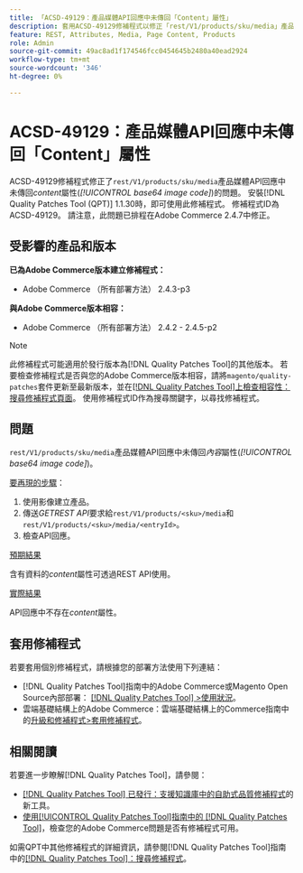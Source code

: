 ```yaml
---
title: 「ACSD-49129：產品媒體API回應中未傳回「Content」屬性」
description: 套用ACSD-49129修補程式以修正「rest/V1/products/sku/media」產品媒體API回應中未傳回*content*屬性（*base64影像代碼*）的Adobe Commerce問題。
feature: REST, Attributes, Media, Page Content, Products
role: Admin
source-git-commit: 49ac8ad1f174546fcc0454645b2480a40ead2924
workflow-type: tm+mt
source-wordcount: '346'
ht-degree: 0%

---
```


# ACSD-49129：產品媒體API回應中未傳回「Content」屬性

ACSD-49129修補程式修正了`rest/V1/products/sku/media`產品媒體API回應中未傳回&#x200B;*content*&#x200B;屬性(*[!UICONTROL base64 image code]*)的問題。 安裝[!DNL Quality Patches Tool (QPT)] 1.1.30時，即可使用此修補程式。 修補程式ID為ACSD-49129。 請注意，此問題已排程在Adobe Commerce 2.4.7中修正。

## 受影響的產品和版本

**已為Adobe Commerce版本建立修補程式：**

* Adobe Commerce （所有部署方法） 2.4.3-p3

**與Adobe Commerce版本相容：**

* Adobe Commerce （所有部署方法） 2.4.2 - 2.4.5-p2

>[!NOTE]
>
>此修補程式可能適用於發行版本為[!DNL Quality Patches Tool]的其他版本。 若要檢查修補程式是否與您的Adobe Commerce版本相容，請將`magento/quality-patches`套件更新至最新版本，並在[[!DNL Quality Patches Tool]上檢查相容性：搜尋修補程式頁面](https://experienceleague.adobe.com/tools/commerce-quality-patches/index.html)。 使用修補程式ID作為搜尋關鍵字，以尋找修補程式。

## 問題

`rest/V1/products/sku/media`產品媒體API回應中未傳回&#x200B;*內容*&#x200B;屬性(*[!UICONTROL base64 image code]*)。

<u>要再現的步驟</u>：

1. 使用影像建立產品。
1. 傳送&#x200B;*GETREST API*&#x200B;要求給`rest/V1/products/<sku>/media`和`rest/V1/products/<sku>/media/<entryId>`。
1. 檢查API回應。

<u>預期結果</u>

含有資料的&#x200B;*content*&#x200B;屬性可透過REST API使用。

<u>實際結果</u>

API回應中不存在&#x200B;*content*&#x200B;屬性。

## 套用修補程式

若要套用個別修補程式，請根據您的部署方法使用下列連結：

* [!DNL Quality Patches Tool]指南中的Adobe Commerce或Magento Open Source內部部署： [[!DNL Quality Patches Tool] >使用狀況](https://experienceleague.adobe.com/docs/commerce-operations/tools/quality-patches-tool/usage.html)。
* 雲端基礎結構上的Adobe Commerce：雲端基礎結構上的Commerce指南中的[升級和修補程式>套用修補程式](https://experienceleague.adobe.com/docs/commerce-cloud-service/user-guide/develop/upgrade/apply-patches.html)。

## 相關閱讀

若要進一步瞭解[!DNL Quality Patches Tool]，請參閱：

* [[!DNL Quality Patches Tool] 已發行：支援知識庫中的自助式品質修補程式](https://experienceleague.adobe.com/en/docs/commerce-knowledge-base/kb/announcements/commerce-announcements/magento-quality-patches-released-new-tool-to-self-serve-quality-patches)的新工具。
* [使用[!UICONTROL Quality Patches Tool]指南中的 [!DNL Quality Patches Tool]](/help/tools/quality-patches-tool/patches-available-in-qpt/check-patch-for-magento-issue-with-magento-quality-patches.md)，檢查您的Adobe Commerce問題是否有修補程式可用。


如需QPT中其他修補程式的詳細資訊，請參閱[!DNL Quality Patches Tool]指南中的[[!DNL Quality Patches Tool]：搜尋修補程式](https://experienceleague.adobe.com/tools/commerce-quality-patches/index.html)。
